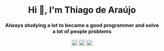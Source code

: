 <h1 align="center">Hi 👋, I'm Thiago de Araújo</h1>
<h3 align="center">Always studying a lot to became a good programmer and solve a lot of people problems</h3>

<!--
<p align="left">
  <img src="https://konpa.github.io/devicon/devicon.git/icons/javascript/javascript-original.svg" alt="javascript" width="20" height="20"/>
  <img src="https://konpa.github.io/devicon/devicon.git/icons/nodejs/nodejs-original-wordmark.svg" alt="nodejs" width="20" height="20"/> 
  <img src="https://konpa.github.io/devicon/devicon.git/icons/react/react-original-wordmark.svg" alt="react" width="20" height="20"/> 
  <img src="https://konpa.github.io/devicon/devicon.git/icons/java/java-original-wordmark.svg" alt="java" width="20" height="20"/> 
  <img src="https://konpa.github.io/devicon/devicon.git/icons/typescript/typescript-original.svg" alt="typescript" width="20" height="20"/> 
  <img src="https://konpa.github.io/devicon/devicon.git/icons/css3/css3-original-wordmark.svg" alt="css3" width="20" height="20"/> <img src="https://konpa.github.io/devicon/devicon.git/icons/docker/docker-original-wordmark.svg" alt="docker" width="20" height="20"/> <img src="https://konpa.github.io/devicon/devicon.git/icons/html5/html5-original-wordmark.svg" alt="html5" width="20" height="20"/> <img src="https://konpa.github.io/devicon/devicon.git/icons/mongodb/mongodb-original-wordmark.svg" alt="mongodb" width="20" height="20"/> <img src="https://konpa.github.io/devicon/devicon.git/icons/mysql/mysql-original-wordmark.svg" alt="mysql" width="20" height="20"/> <img src="https://konpa.github.io/devicon/devicon.git/icons/postgresql/postgresql-original-wordmark.svg" alt="postgresql" width="20" height="20"/> <img src="https://konpa.github.io/devicon/devicon.git/icons/linux/linux-original.svg" alt="linux" width="20" height="20"/> <img src="https://konpa.github.io/devicon/devicon.git/icons/webpack/webpack-original.svg" alt="webpack" width="20" height="20"/> <img src="https://konpa.github.io/devicon/devicon.git/icons/express/express-original-wordmark.svg" alt="express" width="20" height="20"/>
-->

<p align="center">
<a href="https://linkedin.com/in/thiago-araujo-bezerra" target="blank"><img align="center" src="https://cdn.jsdelivr.net/npm/simple-icons@3.0.1/icons/linkedin.svg" alt="thiago-araujo-bezerra" height="20" width="20" /></a>
<a href="https://github.com/thiagoasb" target="blank"><img align="center" src="https://cdn.jsdelivr.net/npm/simple-icons@3.0.1/icons/github.svg" alt="thiagoasb" height="20" width="20" /></a>
 <a href="https://gmail.com/thiagoasbezerra@gmail.com" target="blank"><img align="center" src="https://cdn.jsdelivr.net/npm/simple-icons@3.0.1/icons/gmail.svg" alt="thiagoasbezerra@gmail.com" height="20" width="20" /></a>
</p>
